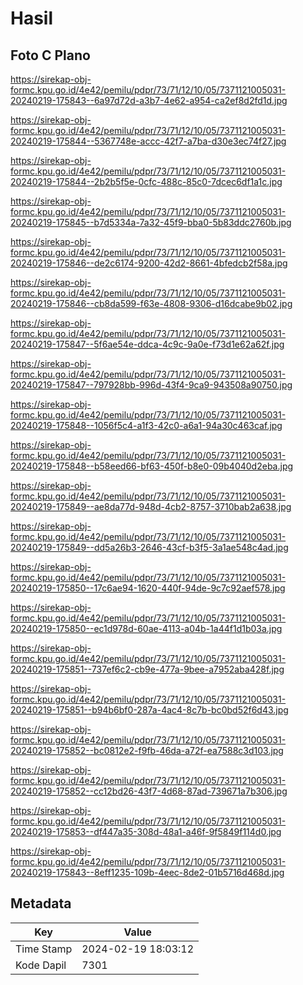 # Hasil

## Foto C Plano

https://sirekap-obj-formc.kpu.go.id/4e42/pemilu/pdpr/73/71/12/10/05/7371121005031-20240219-175843--6a97d72d-a3b7-4e62-a954-ca2ef8d2fd1d.jpg

https://sirekap-obj-formc.kpu.go.id/4e42/pemilu/pdpr/73/71/12/10/05/7371121005031-20240219-175844--5367748e-accc-42f7-a7ba-d30e3ec74f27.jpg

https://sirekap-obj-formc.kpu.go.id/4e42/pemilu/pdpr/73/71/12/10/05/7371121005031-20240219-175844--2b2b5f5e-0cfc-488c-85c0-7dcec6df1a1c.jpg

https://sirekap-obj-formc.kpu.go.id/4e42/pemilu/pdpr/73/71/12/10/05/7371121005031-20240219-175845--b7d5334a-7a32-45f9-bba0-5b83ddc2760b.jpg

https://sirekap-obj-formc.kpu.go.id/4e42/pemilu/pdpr/73/71/12/10/05/7371121005031-20240219-175846--de2c6174-9200-42d2-8661-4bfedcb2f58a.jpg

https://sirekap-obj-formc.kpu.go.id/4e42/pemilu/pdpr/73/71/12/10/05/7371121005031-20240219-175846--cb8da599-f63e-4808-9306-d16dcabe9b02.jpg

https://sirekap-obj-formc.kpu.go.id/4e42/pemilu/pdpr/73/71/12/10/05/7371121005031-20240219-175847--5f6ae54e-ddca-4c9c-9a0e-f73d1e62a62f.jpg

https://sirekap-obj-formc.kpu.go.id/4e42/pemilu/pdpr/73/71/12/10/05/7371121005031-20240219-175847--797928bb-996d-43f4-9ca9-943508a90750.jpg

https://sirekap-obj-formc.kpu.go.id/4e42/pemilu/pdpr/73/71/12/10/05/7371121005031-20240219-175848--1056f5c4-a1f3-42c0-a6a1-94a30c463caf.jpg

https://sirekap-obj-formc.kpu.go.id/4e42/pemilu/pdpr/73/71/12/10/05/7371121005031-20240219-175848--b58eed66-bf63-450f-b8e0-09b4040d2eba.jpg

https://sirekap-obj-formc.kpu.go.id/4e42/pemilu/pdpr/73/71/12/10/05/7371121005031-20240219-175849--ae8da77d-948d-4cb2-8757-3710bab2a638.jpg

https://sirekap-obj-formc.kpu.go.id/4e42/pemilu/pdpr/73/71/12/10/05/7371121005031-20240219-175849--dd5a26b3-2646-43cf-b3f5-3a1ae548c4ad.jpg

https://sirekap-obj-formc.kpu.go.id/4e42/pemilu/pdpr/73/71/12/10/05/7371121005031-20240219-175850--17c6ae94-1620-440f-94de-9c7c92aef578.jpg

https://sirekap-obj-formc.kpu.go.id/4e42/pemilu/pdpr/73/71/12/10/05/7371121005031-20240219-175850--ec1d978d-60ae-4113-a04b-1a44f1d1b03a.jpg

https://sirekap-obj-formc.kpu.go.id/4e42/pemilu/pdpr/73/71/12/10/05/7371121005031-20240219-175851--737ef6c2-cb9e-477a-9bee-a7952aba428f.jpg

https://sirekap-obj-formc.kpu.go.id/4e42/pemilu/pdpr/73/71/12/10/05/7371121005031-20240219-175851--b94b6bf0-287a-4ac4-8c7b-bc0bd52f6d43.jpg

https://sirekap-obj-formc.kpu.go.id/4e42/pemilu/pdpr/73/71/12/10/05/7371121005031-20240219-175852--bc0812e2-f9fb-46da-a72f-ea7588c3d103.jpg

https://sirekap-obj-formc.kpu.go.id/4e42/pemilu/pdpr/73/71/12/10/05/7371121005031-20240219-175852--cc12bd26-43f7-4d68-87ad-739671a7b306.jpg

https://sirekap-obj-formc.kpu.go.id/4e42/pemilu/pdpr/73/71/12/10/05/7371121005031-20240219-175853--df447a35-308d-48a1-a46f-9f5849f114d0.jpg

https://sirekap-obj-formc.kpu.go.id/4e42/pemilu/pdpr/73/71/12/10/05/7371121005031-20240219-175843--8eff1235-109b-4eec-8de2-01b5716d468d.jpg


## Metadata

| Key        | Value               |
| ---------- | ------------------- |
| Time Stamp | 2024-02-19 18:03:12 |
| Kode Dapil | 7301                |



